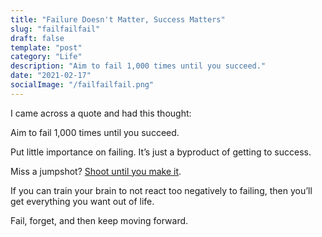 ```yaml
---
title: "Failure Doesn't Matter, Success Matters"
slug: "failfailfail"
draft: false
template: "post"
category: "Life"
description: "Aim to fail 1,000 times until you succeed."
date: "2021-02-17"
socialImage: "/failfailfail.png"
---
```


I came across a quote and had this thought:

Aim to fail 1,000 times until you succeed.

Put little importance on failing. It’s just a byproduct of getting to success.

Miss a jumpshot? [Shoot until you make it](https://i.pinimg.com/originals/25/42/b8/2542b8a10223743edc4a7e95bbd9649e.jpg).

If you can train your brain to not react too negatively to failing, then you’ll get everything you want out of life.

Fail, forget, and then keep moving forward.
